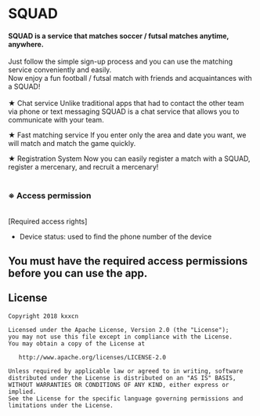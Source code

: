 SQUAD
======

#### SQUAD is a service that matches soccer / futsal matches anytime, anywhere. ####

Just follow the simple sign-up process and you can use the matching service conveniently and easily.
<br>Now enjoy a fun football / futsal match with friends and acquaintances with a SQUAD!
<br><br>
★ Chat service
Unlike traditional apps that had to contact the other team via phone or text messaging
SQUAD is a chat service that allows you to communicate with your team.

★ Fast matching service
If you enter only the area and date you want, we will match and match the game quickly.

★ Registration System
Now you can easily register a match with a SQUAD, register a mercenary, and recruit a mercenary!
<br><br>
### ※ Access permission ###
<br>
[Required access rights]
<br>

* Device status: used to find the phone number of the device

****You must have the required access permissions before you can use the app.****
<br><br>
License
-------

    Copyright 2018 kxxcn

    Licensed under the Apache License, Version 2.0 (the "License");
    you may not use this file except in compliance with the License.
    You may obtain a copy of the License at

       http://www.apache.org/licenses/LICENSE-2.0

    Unless required by applicable law or agreed to in writing, software
    distributed under the License is distributed on an "AS IS" BASIS,
    WITHOUT WARRANTIES OR CONDITIONS OF ANY KIND, either express or implied.
    See the License for the specific language governing permissions and
    limitations under the License.
